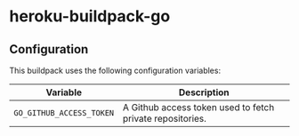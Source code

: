 
# heroku-buildpack-go

## Configuration

This buildpack uses the following configuration variables:

| Variable                 | Description  |
| ------------------------ | ------------ |
| `GO_GITHUB_ACCESS_TOKEN` | A Github access token used to fetch private repositories. |
